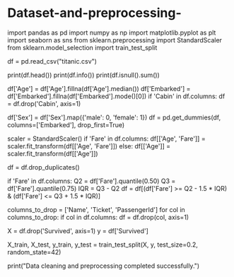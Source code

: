 # Dataset-and-preprocessing-

import pandas as pd
import numpy as np
import matplotlib.pyplot as plt
import seaborn as sns
from sklearn.preprocessing import StandardScaler
from sklearn.model_selection import train_test_split

df = pd.read_csv("titanic.csv")

print(df.head())
print(df.info())
print(df.isnull().sum())

df['Age'] = df['Age'].fillna(df['Age'].median())
df['Embarked'] = df['Embarked'].fillna(df['Embarked'].mode()[0])
if 'Cabin' in df.columns:
    df = df.drop('Cabin', axis=1)

df['Sex'] = df['Sex'].map({'male': 0, 'female': 1})
df = pd.get_dummies(df, columns=['Embarked'], drop_first=True)

scaler = StandardScaler()
if 'Fare' in df.columns:
    df[['Age', 'Fare']] = scaler.fit_transform(df[['Age', 'Fare']])
else:
    df[['Age']] = scaler.fit_transform(df[['Age']])

df = df.drop_duplicates()

if 'Fare' in df.columns:
    Q2 = df['Fare'].quantile(0.50)
    Q3 = df['Fare'].quantile(0.75)
    IQR = Q3 - Q2
    df = df[(df['Fare'] >= Q2 - 1.5 * IQR) & (df['Fare'] <= Q3 + 1.5 * IQR)]

columns_to_drop = ['Name', 'Ticket', 'PassengerId']
for col in columns_to_drop:
    if col in df.columns:
        df = df.drop(col, axis=1)

X = df.drop('Survived', axis=1)
y = df['Survived']

X_train, X_test, y_train, y_test = train_test_split(X, y, test_size=0.2, random_state=42)

print("Data cleaning and preprocessing completed successfully.")